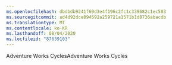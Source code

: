 ```yaml
---
ms.openlocfilehash: dbdbdb9241f69d3e4f196c2fc1c339682c1ec503
ms.sourcegitcommit: ad4d92dce894592a259721a1571b1d8736abacdb
ms.translationtype: MT
ms.contentlocale: ko-KR
ms.lasthandoff: 08/04/2020
ms.locfileid: "87639103"
---
```

<span data-ttu-id="8e035-101">Adventure Works Cycles</span><span class="sxs-lookup"><span data-stu-id="8e035-101">Adventure Works Cycles</span></span>
